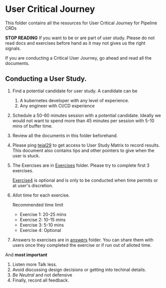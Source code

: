 # User Critical Journey

This folder contains all the resources for User Critical Journey for Pipeline
CRDs

**STOP READING** If you want to be or are part of user study. Please do not read
docs and exercises before hand as it may not gives us the right signals.

If you are conducting a Critical User Journey, go ahead and read all the
documents.

## Conducting a User Study.

1. Find a potential candidate for user study. A candidate can be
   1. A kubernetes developer with any level of experience.
   1. Any engineer with CI/CD experience
1. Schedule a 50-60 minutes session with a potential candidate. Ideally we would
   not want to spend more than 45 minutes per session with 5-10 mins of buffer
   time.
1. Review all the documents in this folder beforehand.
1. Please ping [tejal29](https://github.com/tejal29) to get access to User Study
   Matrix to record results. This document also contains tips and other pointers
   to give when the user is stuck.
1. The Exercises are in [Exercises](./exercises) folder. Please try to complete
   first 3 exercises.

   [Exercise4](./exercises/exercise4) is optional and is only to be conducted
   when time permits or at user's discretion.

1. Allot time for each exercise.

   Recommended time limit

   - Exercise 1: 20-25 mins
   - Exercise 2: 10-15 mins
   - Exercise 3: 5-10 mins
   - Exercise 4: Optional

1. Answers to exercises are in [answers](./answers) folder. You can share them
   with users once they completed the exercise or if run out of alloted time.

And **most important**

1. Listen more Talk less.
1. Avoid discussing design decisions or getting into techinal details.
1. _Be Neutral_ and not defensive
1. Finally, record all feedback.

